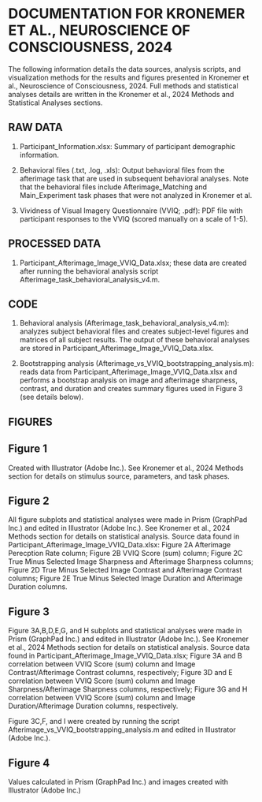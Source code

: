 # DOCUMENTATION FOR KRONEMER ET AL., NEUROSCIENCE OF CONSCIOUSNESS, 2024

The following information details the data sources, analysis scripts, and visualization methods for the results and figures presented in Kronemer et al., Neuroscience of Consciousness, 2024. Full methods and statistical analyses details are written in the Kronemer et al., 2024 Methods and Statistical Analyses sections.

## RAW DATA

1. Participant_Information.xlsx: Summary of participant demographic information.

3. Behavioral files (.txt, .log, .xls): Output behavioral files from the afterimage task that are used in subsequent behavioral analyses. Note that the behavioral files include Afterimage_Matching and Main_Experiment task phases that were not analyzed in Kronemer et al.

4. Vividness of Visual Imagery Questionnaire (VVIQ; .pdf): PDF file with participant responses to the VVIQ (scored manually on a scale of 1-5).

## PROCESSED DATA

1. Participant_Afterimage_Image_VVIQ_Data.xlsx; these data are created after running the behavioral analysis script Afterimage_task_behavioral_analysis_v4.m.

## CODE

1. Behavioral analysis (Afterimage_task_behavioral_analysis_v4.m): analyzes subject behavioral files and creates subject-level figures and matrices of all subject results. The output of these behavioral analyses are stored in Participant_Afterimage_Image_VVIQ_Data.xlsx. 

2. Bootstrapping analysis (Afterimage_vs_VVIQ_bootstrapping_analysis.m): reads data from Participant_Afterimage_Image_VVIQ_Data.xlsx and performs a bootstrap analysis on image and afterimage sharpness, contrast, and duration and creates summary figures used in Figure 3 (see details below).

## FIGURES

## Figure 1
Created with Illustrator (Adobe Inc.). See Kronemer et al., 2024 Methods section for details on stimulus source, parameters, and task phases.

## Figure 2
All figure subplots and statistical analyses were made in Prism (GraphPad Inc.) and edited in Illustrator (Adobe Inc.). See Kronemer et al., 2024 Methods section for details on statistical analysis. Source data found in Participant_Afterimage_Image_VVIQ_Data.xlsx: Figure 2A Afterimage Perecption Rate column; Figure 2B VVIQ Score (sum) column; Figure 2C True Minus Selected Image Sharpness and Afterimage Sharpness columns; Figure 2D True Minus Selected Image Contrast and Afterimage Contrast columns; Figure 2E True Minus Selected Image Duration and Afterimage Duration columns.

## Figure 3
Figure 3A,B,D,E,G, and H subplots and statistical analyses were made in Prism (GraphPad Inc.) and edited in Illustrator (Adobe Inc.). See Kronemer et al., 2024 Methods section for details on statistical analysis. Source data found in Participant_Afterimage_Image_VVIQ_Data.xlsx; Figure 3A and B correlation between VVIQ Score (sum) column and Image Contrast/Afterimage Contrast columns, respectively; Figure 3D and E correlation between VVIQ Score (sum) column and Image Sharpness/Afterimage Sharpness columns, respectively; Figure 3G and H correlation between VVIQ Score (sum) column and Image Duration/Afterimage Duration columns, respectively.

Figure 3C,F, and I were created by running the script Afterimage_vs_VVIQ_bootstrapping_analysis.m and edited in Illustrator (Adobe Inc.).

## Figure 4
Values calculated in Prism (GraphPad Inc.) and images created with Illustrator (Adobe Inc.)
